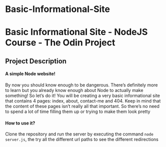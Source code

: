 # Basic-Informational-Site
<h1>Basic Informational Site - NodeJS Course - The Odin Project </h1>
<h2>Project Description</h2>
<article>
  <h4>A simple Node website!</h4>
  <p>By now you should know enough to be dangerous. There’s definitely more to learn but you already know enough about Node to actually make something! So let’s do it! You will be creating a very basic informational site that contains 4 pages: index, about, contact-me and 404. Keep in mind that the content of these pages isn’t really all that important. So there’s no need to spend a lot of time filling them up or trying to make them look pretty</p>
</article>
<article>
  <h4>How to use it?</h4>
  <p>Clone the repository and run the server by executing the command <code>node server.js</code>, the try all the different url paths to see the different redirections</p>
</article>
